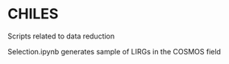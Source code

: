 # CHILES
Scripts related to data reduction

Selection.ipynb generates sample of LIRGs in the COSMOS field 

